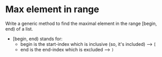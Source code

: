 # Max element in range

Write a generic method to find the maximal element in the range [begin, end) of a list.

- [begin, end) stands for:
    - begin is the start-index which is inclusive (so, it's included) --> `[`
    - end is the end-index which is excluded --> `)`